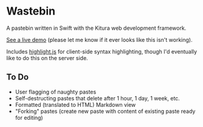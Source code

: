 # Wastebin

A pastebin written in Swift with the Kitura web development framework.

[See a live demo](http://wastebin.nocturnal.solutions/) (please let me know if it ever looks like this isn't working).

Includes [highlight.js](https://highlightjs.org) for client-side syntax highlighting, though I'd eventually like to do this on the server side.

## To Do

- User flagging of naughty pastes
- Self-destructing pastes that delete after 1 hour, 1 day, 1 week, etc.
- Formatted (translated to HTML) Markdown view
- "Forking" pastes (create new paste with content of existing paste ready for editing)

